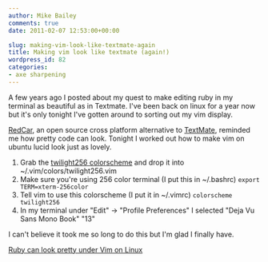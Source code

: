 ```yaml
---
author: Mike Bailey
comments: true
date: 2011-02-07 12:53:00+00:00

slug: making-vim-look-like-textmate-again
title: Making vim look like textmate (again!)
wordpress_id: 82
categories:
- axe sharpening
---
```


A few years ago I posted about my quest to make editing ruby in my terminal as
beautiful as in Textmate. I've been back on linux for a year now but it's only
tonight I've gotten around to sorting out my vim display.

[RedCar](http://redcareditor.com/), an open source cross platform alternative
to [TextMate](http://macromates.com/), reminded me how pretty code can look.
Tonight I worked out how to make vim on ubuntu lucid look just as lovely.

1. Grab the [twilight256 colorscheme](http://www.vim.org/scripts/script.php?script_id=3436) and drop it into ~/.vim/colors/twilight256.vim
1. Make sure you're using 256 color terminal (I put this in ~/.bashrc) ```export TERM=xterm-256color```
1. Tell vim to use this colorscheme (I put it in ~/.vimrc) ```colorscheme twilight256```
1. In my terminal under "Edit" -> "Profile Preferences" I selected "Deja Vu Sans Mono Book" "13"

I can't believe it took me so long to do this but I'm glad I finally have.

[Ruby can look pretty under Vim on Linux](../images/2011-02-07-making-vim-look-like-textmate-again/good_looking_vim1.png)
